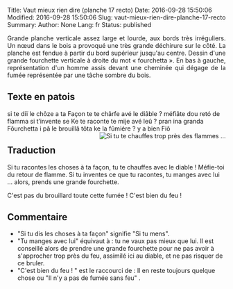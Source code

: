 Title: Vaut mieux rien dire (planche 17 recto)
Date: 2016-09-28 15:50:06
Modified: 2016-09-28 15:50:06
Slug: vaut-mieux-rien-dire-planche-17-recto
Summary: 
Author: None
Lang: fr
Status: published

<img style="float: left;" alt="" src="{static}/images/planche_17.png"><p style="text-align:justify;">Grande planche verticale assez large et lourde, aux bords très irréguliers. Un nœud dans le bois a provoqué une très grande déchirure sur le côté.
La planche est fendue à partir du bord supérieur jusqu'au centre.
Dessin d'une grande fourchette verticale à droite du mot « fourchetta ».
En bas à gauche, représentation d'un homme assis devant une cheminée qui dégage de la fumée représentée par une tâche sombre du bois. </p>

## Texte en patois
si te diï le chôze a ta Façon te te chârfe avé le diâble ? méfiâte dou retó de flamma 
si t’invente  se Ke te raconte te mije avé leû ? pran ina granda Fôurchetta 
i pâ le brouillâ tôta ke la fûmiére ? y a bien Fiô    <img style="float: right;" alt="Si tu te chauffes trop près des flammes ..." src="{static}/images/planche_17_detail_cheminee.png">              

## Traduction
Si tu racontes les choses à ta façon, tu te chauffes avec le diable !  Méfie-toi du retour de flamme. 
Si tu inventes ce que tu racontes, tu manges avec lui ...  alors, prends une grande fourchette.

C'est pas du brouillard toute cette fumée !  C'est bien du feu ! 

## Commentaire
- "Si tu dis les choses à ta façon" signifie "Si tu mens". 
- "Tu manges avec lui" équivaut à : tu ne vaux pas mieux que lui.
Il est conseillé alors de prendre une grande fourchette pour ne pas avoir à s'approcher trop près du feu, assimilé ici au diable, et ne pas risquer de ce bruler.
- "C'est bien du feu ! " est le raccourci de : Il en reste toujours quelque chose ou "Il n'y a pas de fumée sans feu" . 


